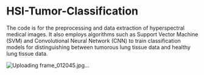 # HSI-Tumor-Classification
The code is for the preprocessing and data extraction of hyperspectral medical images. It also employs algorithms such as Support Vector Machine (SVM) and Convolutional Neural Network (CNN) to train classification models for distinguishing between tumorous lung tissue data and healthy lung tissue data.

![Uploading frame_012045.jpg…]()
